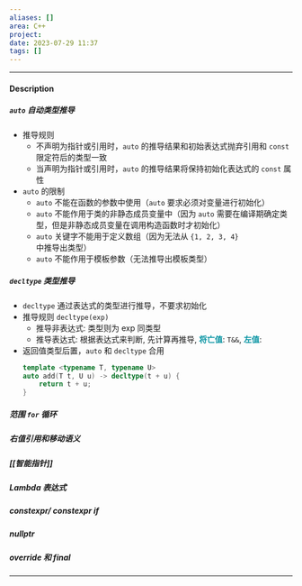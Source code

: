 ```yaml
---
aliases: []
area: C++
project: 
date: 2023-07-29 11:37
tags: []
---
```

---
#### Description
##### `auto` 自动类型推导
- 推导规则
    - 不声明为指针或引用时，`auto` 的推导结果和初始表达式抛弃引用和 `const` 限定符后的类型一致
    - 当声明为指针或引用时，`auto` 的推导结果将保持初始化表达式的 `const` 属性
- `auto` 的限制
    - `auto` 不能在函数的参数中使用（`auto` 要求必须对变量进行初始化）
    - `auto` 不能作用于类的非静态成员变量中（因为 `auto` 需要在编译期确定类型，但是非静态成员变量在调用构造函数时才初始化）
    - `auto` 关键字不能用于定义数组（因为无法从 `{1, 2, 3, 4}` 中推导出类型）
    - `auto` 不能作用于模板参数（无法推导出模板类型）
##### `decltype` 类型推导
- `decltype` 通过表达式的类型进行推导，不要求初始化
- 推导规则 `decltype(exp)`
    - 推导非表达式: 类型则为 exp 同类型
    - 推导表达式: 根据表达式来判断, 先计算再推导, <font color="#0593A2">**将亡值**</font>: `T&&`, <font color="#0593A2">**左值**</font>: 
- 返回值类型后置，`auto` 和 `decltype` 合用
    ```cpp
    template <typename T, typename U>
    auto add(T t, U u) -> decltype(t + u) {
        return t + u;
    }   
    ```
##### 范围 `for` 循环
##### 右值引用和移动语义
##### [[智能指针]]
##### Lambda 表达式
##### constexpr/ constexpr if
##### nullptr
##### override 和 final

---
